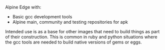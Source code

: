 Alpine Edge with:

* Basic gcc development tools
* Alpine main, community and testing repositories for apk

Intended use is as a base for other images that need to build things
as part of their construction.  This is common in ruby and python
situations where the gcc tools are needed to build native
versions of gems or eggs.
